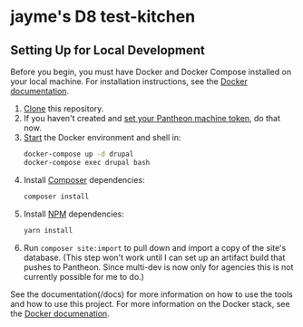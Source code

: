 jayme's D8 test-kitchen
========================

Setting Up for Local Development
--------------------------------
Before you begin, you must have Docker and Docker Compose installed on your local machine.  For installation instructions, see the [Docker documentation](/docs/tools/docker.md).

1. [Clone](https://help.github.com/articles/cloning-a-repository/) this repository.
2. If you haven't created and [set your Pantheon machine token](/docs/recipes/setting-machine-token.md), do that now.
3. [Start](/docs/tools/docker.md#Running) the Docker environment and shell in:
    ```bash
    docker-compose up -d drupal
    docker-compose exec drupal bash
    ```
4. Install [Composer](/docs/tools/composer.md#Running) dependencies:
    ```bash
    composer install
    ```
5. Install [NPM](/docs/tools/npm.md#Running) dependencies:
    ```bash
    yarn install
    ```
6. Run `composer site:import` to pull down and import a copy of the site's database. 
(This step won't work until I can set up an artifact build that pushes to Pantheon. Since multi-dev is now only for agencies
this is not currently possible for me to do.)

See the documentation(/docs) for more information on how to use the tools and how to use this project. For more information on the Docker stack, see the [Docker documenation](/docs/tools/docker.md).
